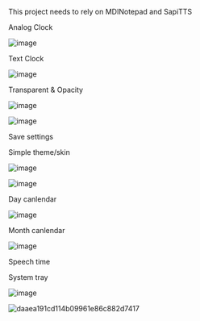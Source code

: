 This project needs to rely on MDINotepad and SapiTTS

Analog Clock

![image](https://github.com/chunmingwang/gdipClock/assets/35757455/ea5b800e-0365-4201-a5d8-0699cdddcc6c)

Text Clock

![image](https://github.com/chunmingwang/gdipClock/assets/35757455/0496775b-64bb-4e3e-8013-2392bece15aa)

Transparent & Opacity

![image](https://github.com/chunmingwang/gdipClock/assets/35757455/ebadccad-de14-4273-8028-6403db9e8311)

![image](https://github.com/chunmingwang/gdipClock/assets/35757455/1bf552dd-4912-4c7a-bcc2-3d573defaf37)

Save settings

Simple theme/skin

![image](https://github.com/chunmingwang/gdipClock/assets/35757455/be13f1b1-40ff-479a-bc5b-a665b72d1d7e)

![image](https://github.com/chunmingwang/gdipClock/assets/35757455/7f7e79e8-baa0-42f5-88fe-8ee2cdca40fc)

Day canlendar

![image](https://github.com/chunmingwang/gdipClock/assets/35757455/0f5be147-2926-485f-89a9-f101183443d8)

Month canlendar

![image](https://github.com/chunmingwang/gdipClock/assets/35757455/f491f3de-a59b-4834-af82-6569993da9c4)

Speech time

System tray

![image](https://github.com/chunmingwang/gdipClock/assets/35757455/79295999-bdfc-4110-a93d-a7bac928b08e)

![daaea191cd114b09961e86c882d7417](https://github.com/chunmingwang/gdipClock/assets/35757455/1f45c296-26ec-4705-bfae-273258c328ee)

